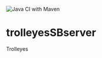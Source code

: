 ![Java CI with Maven](https://github.com/rafaelaznar/trolleyesSBserver/workflows/Java%20CI%20with%20Maven/badge.svg?branch=main)

# trolleyesSBserver
Trolleyes

